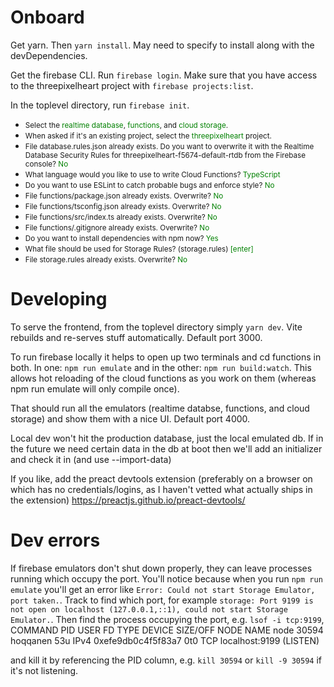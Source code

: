 # Onboard

Get yarn. Then `yarn install`. May need to specify to install along with the devDependencies.

Get the firebase CLI. Run `firebase login`. Make sure that you have access to the threepixelheart project with `firebase projects:list`.

In the toplevel directory, run `firebase init`.

* <small>Select the <span style="color:green">realtime database</span>, <span style="color:green">functions</span>, and <span style="color:green">cloud storage</span>.<br/></small>
* <small>When asked if it's an existing project, select the <span style="color:green">threepixelheart</span> project.<br/></small>
* <small>File database.rules.json already exists. Do you want to overwrite it with the Realtime Database Security Rules for threepixelheart-f5674-default-rtdb from the Firebase console? <span style="color:green">No</span><br/></small>
* <small>What language would you like to use to write Cloud Functions? <span style="color:green">TypeScript</span><br/></small>
* <small>Do you want to use ESLint to catch probable bugs and enforce style? <span style="color:green">No</span><br/></small>
* <small>File functions/package.json already exists. Overwrite? <span style="color:green">No</span><br/></small>
* <small>File functions/tsconfig.json already exists. Overwrite? <span style="color:green">No</span><br/></small>
* <small>File functions/src/index.ts already exists. Overwrite? <span style="color:green">No</span><br/></small>
* <small>File functions/.gitignore already exists. Overwrite? <span style="color:green">No</span><br/></small>
* <small>Do you want to install dependencies with npm now? <span style="color:green">Yes</span><br/></small>
* <small>What file should be used for Storage Rules? (storage.rules) <span style="color:green">[enter]</span><br/></small>
* <small>File storage.rules already exists. Overwrite? <span style="color:green">No</span><br/></small>

# Developing

To serve the frontend, from the toplevel directory simply `yarn dev`. Vite rebuilds and re-serves stuff automatically. Default port 3000.

To run firebase locally it helps to open up two terminals and cd functions in both. In one: `npm run emulate` and in the other: `npm run build:watch`. This allows hot reloading of the cloud functions as you work on them (whereas npm run emulate will only compile once).

That should run all the emulators (realtime databse, functions, and cloud storage) and show them with a nice UI. Default port 4000.

Local dev won't hit the production database, just the local emulated db. If in the future we need certain data in the db at boot then we'll add an initializer and check it in (and use --import-data)

If you like, add the preact devtools extension (preferably on a browser on which has no credentials/logins, as I haven't vetted what actually ships in the extension) https://preactjs.github.io/preact-devtools/

# Dev errors

If firebase emulators don't shut down properly, they can leave processes running which occupy the port. You'll notice because when you run `npm run emulate` you'll get an error like `Error: Could not start Storage Emulator, port taken.`. Track to find which port, for example `storage: Port 9199 is not open on localhost (127.0.0.1,::1), could not start Storage Emulator.`. Then find the process occupying the port, e.g. `lsof -i tcp:9199`,
COMMAND   PID     USER   FD   TYPE             DEVICE SIZE/OFF NODE NAME
node    30594 hoqqanen   53u  IPv4 0xefe9db0c4f5f83a7      0t0  TCP localhost:9199 (LISTEN)

and kill it by referencing the PID column, e.g. `kill 30594` or `kill -9 30594` if it's not listening.